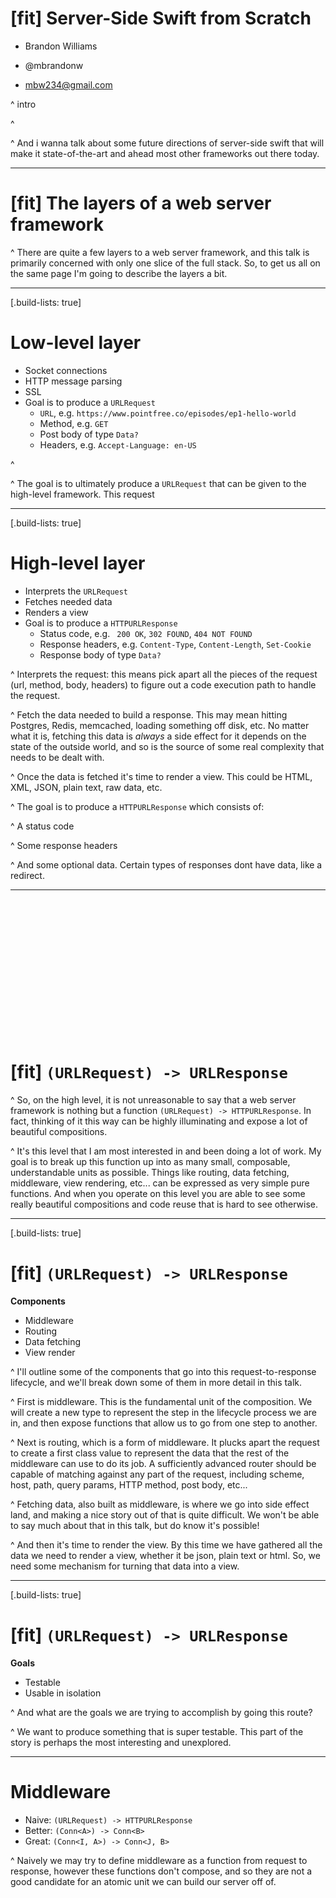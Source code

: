 # [fit] Server-Side Swift from Scratch

* Brandon Williams

* @mbrandonw

* mbw234@gmail.com

^ intro

^

^ And i wanna talk about some future directions of server-side swift that will make it state-of-the-art and ahead most other frameworks out there today.

---

# [fit] The layers of a web server framework

^ There are quite a few layers to a web server framework, and this talk is primarily concerned with only one slice of the full stack. So, to get us all on the same page I'm going to describe the layers a bit.

---
[.build-lists: true]

# Low-level layer

* Socket connections
* HTTP message parsing
* SSL
* Goal is to produce a `URLRequest`
  * `URL`, e.g. `https://www.pointfree.co/episodes/ep1-hello-world`
  * Method, e.g. `GET`
  * Post body of type `Data?`
  * Headers, e.g. `Accept-Language: en-US`

^

^ The goal is to ultimately produce a `URLRequest` that can be given to the high-level framework. This request

---
[.build-lists: true]

# High-level layer

* Interprets the `URLRequest`
* Fetches needed data
* Renders a view
* Goal is to produce a `HTTPURLResponse`
  * Status code, e.g. `
    200 OK`, `302 FOUND`, `404 NOT FOUND`
  * Response headers, e.g.
    `Content-Type`, `Content-Length`, `Set-Cookie`
  * Response body of type `Data?`


^ Interprets the request: this means pick apart all the pieces of the request (url, method, body, headers) to figure out a code execution path to handle the request.

^ Fetch the data needed to build a response. This may mean hitting Postgres, Redis, memcached, loading something off disk, etc. No matter what it is, fetching this data is _always_ a side effect for it depends on the state of the outside world, and so is the source of some real complexity that needs to be dealt with.

^ Once the data is fetched it's time to render a view. This could be HTML, XML, JSON, plain text, raw data, etc.

^ The goal is to produce a `HTTPURLResponse` which consists of:

^ A status code

^ Some response headers

^ And some optional data. Certain types of responses dont have data, like a redirect.

---

<br><br><br><br><br><br><br><br><br><br><br><br><br>

# [fit] `(URLRequest) -> URLResponse`

^ So, on the high level, it is not unreasonable to say that a web server framework is nothing but a function `(URLRequest) -> HTTPURLResponse`. In fact, thinking of it this way can be highly illuminating and expose a lot of beautiful compositions.

^ It's this level that I am most interested in and been doing a lot of work. My goal is to break up this function up into as many small, composable, understandable units as possible. Things like routing, data fetching, middleware, view rendering, etc... can be expressed as very simple pure functions. And when you operate on this level you are able to see some really beautiful compositions and code reuse that is hard to see otherwise.

---
[.build-lists: true]

# [fit] `(URLRequest) -> URLResponse`

**Components**

* Middleware
* Routing
* Data fetching
* View render

^ I'll outline some of the components that go into this request-to-response lifecycle, and we'll break down some of them in more detail in this talk.

^ First is middleware. This is the fundamental unit of the composition. We will create a new type to represent the step in the lifecycle process we are in, and then expose functions that allow us to go from one step to another.

^ Next is routing, which is a form of middleware. It plucks apart the request to create a first class value to represent the data that the rest of the middleware can use to do its job. A sufficiently advanced router should be capable of matching against any part of the request, including scheme, host, path, query params, HTTP method, post body, etc...

^ Fetching data, also built as middleware, is where we go into side effect land, and making a nice story out of that is quite difficult. We won't be able to say much about that in this talk, but do know it's possible!

^ And then it's time to render the view. By this time we have gathered all the data we need to render a view, whether it be json, plain text or html. So, we need some mechanism for turning that data into a view.

---
[.build-lists: true]

# [fit] `(URLRequest) -> URLResponse`

**Goals**

* Testable
* Usable in isolation

^ And what are the goals we are trying to accomplish by going this route?

^ We want to produce something that is super testable. This part of the story is perhaps the most interesting and unexplored.

---

# Middleware

* Naive: `(URLRequest) -> HTTPURLResponse`
* Better: `(Conn<A>) -> Conn<B>`
* Great: `(Conn<I, A>) -> Conn<J, B>`

^ Naively we may try to define middleware as a function from request to response, however these functions don't compose, and so they are not a good candidate for an atomic unit we can build our server off of.
